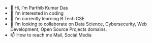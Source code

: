 - 👋 Hi, I’m Parthib Kumar Das
- 👀 I’m interested in coding
- 🌱 I’m currently learning B.Tech CSE
- 💞️ I’m looking to collaborate on Data Science, Cybersecurity, Web Development, Open Source Projects domains. 
- 📫 How to reach me Mail, Social Media 

<!---
Parthib Kumar Das is a ✨ special ✨ repository because its `README.md` (this file) appears on your GitHub profile.
You can click the Preview link to take a look at your changes.
--->
